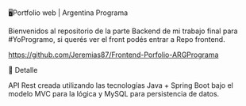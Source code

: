 🖥Portfolio web | Argentina Programa

Bienvenidos al repositorio de la parte Backend de mi trabajo final para #YoProgramo, si querés ver el front podés entrar a Repo frontend.

https://github.com/Jeremias87/Frontend-Porfolio-ARGPrograma

📝 Detalle

API Rest creada utilizando las tecnologías Java + Spring Boot bajo el modelo MVC para la lógica y MySQL para persistencia de datos.
